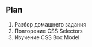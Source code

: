 ## Plan

1. Разбор домашнего задания
2. Повторение CSS Selectors
3. Изучение CSS Box Model













